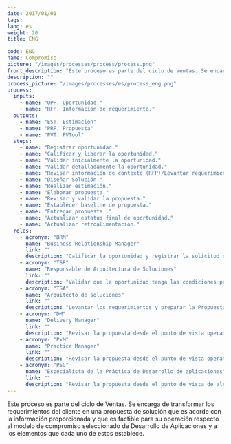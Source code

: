 ```yaml
---
date: 2017/01/01
tags:
lang: es
weight: 20
title: ENG

code: ENG
name: Compromiso
picture: "/images/processes/process/process.png"
front_description: "Este proceso es parte del ciclo de Ventas. Se encarga de transformar los requerimientos del cliente en una propuesta de solución que es acorde con  la información proporcionada y que es factible para  su operación respecto al modelo de compromiso  seleccionado de Desarrollo de Aplicaciones y a los elementos que cada uno de estos establece."
description: ""
process_picture: "/images/processes/es/process_eng.png"
process:
  inputs:
    - name: "OPP. Oportunidad."
    - name: "RFP. Información de requerimiento."
  outputs:
    - name: "EST. Estimación"
    - name: "PRP. Propuesta"
    - name: "PVT. PVTool"
  steps:
    - name: "Registrar oportunidad."
    - name: "Calificar y liberar la oportunidad."
    - name: "Validar inicialmente la oportunidad."
    - name: "Validar detalladamente la oportunidad."
    - name: "Revisar información de contexto (RFP)/Levantar requerimiento."
    - name: "Diseñar Solución."
    - name: "Realizar estimación."
    - name: "Elaborar propuesta."
    - name: "Revisar y validar la propuesta."
    - name: "Establecer baseline de propuesta."
    - name: "Entregar propuesta ."
    - name: "Actualizar estatus final de oportunidad."
    - name: "Actualizar retroalimentación."
  roles:
    - acronym: "BRM"
      name: "Business Relationship Manager"
      link: ""
      description: "Calificar la oportunidad y registrar la solicitud de elaboración de propuesta, Revisar la propuesta previa entrega al cliente."
    - acronym: "TSR"
      name: "Responsable de Arquitectura de Soluciones"
      link: ""
      description: "Validar que la oportunidad tenga las condiciones para su elaboración."
    - acronym: "TSA"
      name: "Arquitecto de soluciones"
      link: ""
      description: "Levantar los requerimientos y preparar la Propuesta."
    - acronym: "DM"
      name: "Delivery Manager"
      link: ""
      description: "Revisar la propuesta desde el punto de vista operativo y económico."
    - acronym: "PxM"
      name: "Practice Manager"
      link: ""
      description: "Revisar la propuesta desde el punto de vista operativo y económico, cuando pasan de cierto monto."
    - acronym: "PSG"
      name: "Especialista de la Práctica de Desarrollo de aplicaciones"
      link: ""
      description: "Revisar la propuesta desde el punto de vista de alcance funcional, técnico y de estrategia de ejecución."
---
```

Este proceso es parte del ciclo de Ventas. Se encarga de transformar los requerimientos del cliente en una propuesta de solución que es acorde con  la información proporcionada y que es factible para  su operación respecto al modelo de compromiso  seleccionado de Desarrollo de Aplicaciones y a los elementos que cada uno de estos establece.
